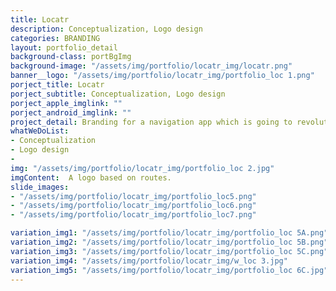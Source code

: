 ```yaml
---
title: Locatr
description: Conceptualization, Logo design
categories: BRANDING
layout: portfolio_detail
background-class: portBgImg
background-image: "/assets/img/portfolio/locatr_img/locatr.png"
banner__logo: "/assets/img/portfolio/locatr_img/portfolio_loc 1.png"
porject_title: Locatr
porject_subtitle: Conceptualization, Logo design
porject_apple_imglink: ""
porject_android_imglink: ""
project_detail: Branding for a navigation app which is going to revolutionize the way we travel, find our destinations and share our locations. As the core concept of the app is based on travel and navigation and how easily we can arrive at or reach a destination, the logo should communicate the simplicity as well as the technology that powers it.
whatWeDoList:
- Conceptualization
- Logo design
- 
img: "/assets/img/portfolio/locatr_img/portfolio_loc 2.jpg"
imgContent:  A logo based on routes.
slide_images:
- "/assets/img/portfolio/locatr_img/portfolio_loc5.png"
- "/assets/img/portfolio/locatr_img/portfolio_loc6.png"
- "/assets/img/portfolio/locatr_img/portfolio_loc7.png"

variation_img1: "/assets/img/portfolio/locatr_img/portfolio_loc 5A.png"
variation_img2: "/assets/img/portfolio/locatr_img/portfolio_loc 5B.png"
variation_img3: "/assets/img/portfolio/locatr_img/portfolio_loc 5C.png"
variation_img4: "/assets/img/portfolio/locatr_img/w_loc 3.jpg"
variation_img5: "/assets/img/portfolio/locatr_img/portfolio_loc 6C.jpg"
---
```


